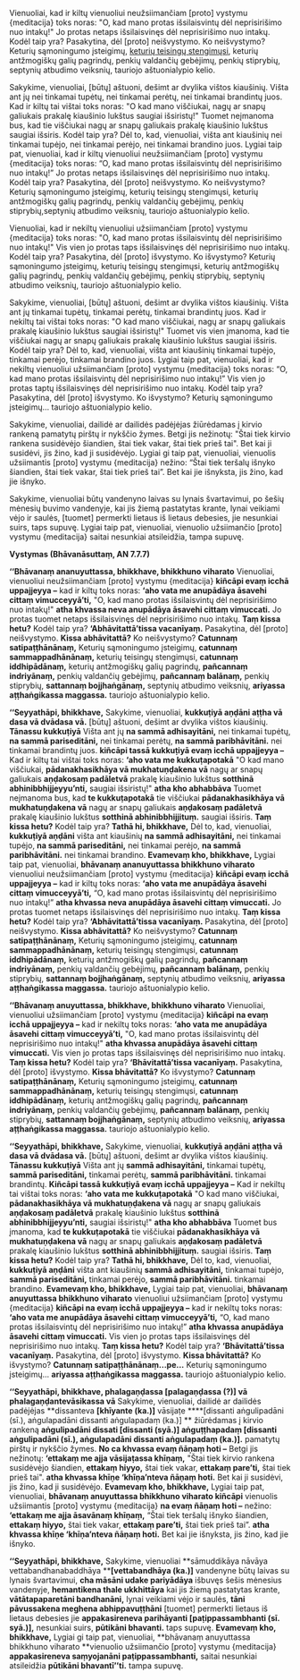 

Vienuoliai, kad ir kiltų vienuoliui neužsiimančiam [proto] vystymu {meditacija} toks noras: "O, kad mano protas išsilaisvintų  dėl neprisirišimo nuo intakų!" Jo protas netaps išsilaisvinęs dėl neprisirišimo nuo intakų. Kodėl taip yra? Pasakytina, dėl [proto] neišvystymo. Ko neišvystymo? Keturių sąmoningumo įsteigimų, <a href="http://polyhexlabs.com/theravada/vertimai/pacinasuttam">keturių teisingų stengimųsi</a>, keturių antžmogiškų galių pagrindų, penkių valdančių gebėjimų, penkių stiprybių, septynių atbudimo veiksnių, tauriojo aštuonialypio kelio.

Sakykime, vienuoliai, [būtų] aštuoni, dešimt ar dvylika vištos kiaušinių. Višta ant jų nei tinkamai tupėtų, nei tinkamai perėtų, nei tinkamai brandintų juos. Kad ir kiltų tai vištai toks noras: "O kad mano viščiukai, nagų ar snapų galiukais prakalę kiaušinio lukštus saugiai išsiristų!" Tuomet neįmanoma bus, kad tie viščiukai nagų ar snapų galiukais prakalę kiaušinio lukštus saugiai išsiris. Kodėl taip yra? Dėl to, kad, vienuoliai, višta ant kiaušinių nei tinkamai tupėjo, nei tinkamai perėjo, nei tinkamai brandino juos. Lygiai taip pat, vienuoliai, kad ir kiltų vienuoliui neužsiimančiam [proto] vystymu {meditacija} toks noras: “O, kad mano protas išsilaisvintų  dėl neprisirišimo nuo intakų!” Jo protas netaps išsilaisvinęs dėl neprisirišimo nuo intakų. Kodėl taip yra? Pasakytina, dėl [proto] neišvystymo. Ko neišvystymo? Keturių sąmoningumo įsteigimų, keturių teisingų stengimųsi, keturių antžmogiškų galių pagrindų, penkių valdančių gebėjimų, penkių stiprybių,septynių atbudimo veiksnių, tauriojo aštuonialypio kelio.

Vienuoliai, kad ir nekiltų vienuoliui užsiimančiam [proto] vystymu {meditacija} toks noras: "O, kad mano protas išsilaisvintų dėl neprisirišimo nuo intakų!" Vis vien jo protas taps išsilaisvinęs dėl neprisirišimo nuo intakų. Kodėl taip yra? Pasakytina, dėl [proto] išvystymo. Ko išvystymo? Keturių sąmoningumo įsteigimų, keturių teisingų stengimųsi, keturių antžmogiškų galių pagrindų, penkių valdančių gebėjimų, penkių stiprybių,  septynių atbudimo veiksnių, tauriojo aštuonialypio kelio.

Sakykime, vienuoliai, [būtų] aštuoni, dešimt ar dvylika vištos kiaušinių. Višta ant jų tinkamai tupėtų, tinkamai perėtų, tinkamai brandintų juos. Kad ir nekiltų tai vištai toks noras: "O kad mano viščiukai, nagų ar snapų galiukais prakalę kiaušinio lukštus saugiai išsiristų!" Tuomet vis vien įmanoma, kad tie viščiukai nagų ar snapų galiukais prakalę kiaušinio lukštus saugiai išsiris. Kodėl taip yra? Dėl to, kad, vienuoliai, višta ant kiaušinių tinkamai tupėjo, tinkamai perėjo, tinkamai brandino juos. Lygiai taip pat, vienuoliai, kad ir nekiltų vienuoliui užsiimančiam [proto] vystymu {meditacija} toks noras: “O, kad mano protas išsilaisvintų  dėl neprisirišimo nuo intakų!” Vis vien jo protas taptų išsilaisvinęs dėl neprisirišimo nuo intakų. Kodėl taip yra? Pasakytina, dėl [proto] išvystymo. Ko išvystymo? Keturių sąmoningumo įsteigimų… tauriojo aštuonialypio kelio.

Sakykime, vienuoliai, dailidė ar dailidės padėjėjas žiūrėdamas į kirvio rankeną pamatytų pirštų ir nykščio žymes. Betgi jis nežinotų: "Štai tiek kirvio rankena susidėvėjo šiandien, štai tiek vakar, štai tiek prieš tai". Bet kai ji susidėvi, jis žino, kad ji susidėvėjo. Lygiai gi taip pat, vienuoliai, vienuolis užsiimantis [proto] vystymu {meditacija} nežino: “Štai tiek teršalų išnyko šiandien, štai tiek vakar, štai tiek prieš tai”. Bet kai jie išnyksta, jis žino, kad jie išnyko.

Sakykime, vienuoliai būtų vandenyno laivas su lynais švartavimui, po šešių mėnesių buvimo vandenyje, kai jis žiemą pastatytas krante, lynai veikiami vėjo ir saulės, [tuomet] permerkti lietaus iš lietaus debesies, jie nesunkiai suirs, taps supuvę. Lygiai taip pat, vienuoliai, vienuolio užsiimančio [proto] vystymu {meditacija} saitai nesunkiai atsileidžia, tampa supuvę.

**Vystymas (Bhāvanāsuttaṃ, AN 7.7.7)**

**‘‘Bhāvanaṃ ananuyuttassa, bhikkhave, bhikkhuno viharato** Vienuoliai, vienuoliui neužsiimančiam [proto] vystymu {meditacija} **kiñcāpi evaṃ icchā uppajjeyya –** kad ir kiltų toks noras: **‘aho vata me anupādāya āsavehi cittaṃ vimucceyyā’ti,** "O, kad mano protas išsilaisvintų dėl neprisirišimo nuo intakų!" **atha khvassa neva anupādāya āsavehi cittaṃ vimuccati.** Jo protas tuomet netaps išsilaisvinęs dėl neprisirišimo nuo intakų. **Taṃ kissa hetu?** Kodėl taip yra? **‘Abhāvitattā’tissa vacanīyaṃ.** Pasakytina, dėl [proto] neišvystymo. **Kissa abhāvitattā?** Ko neišvystymo? **Catunnaṃ satipaṭṭhānānaṃ,** Keturių sąmoningumo įsteigimų, **catunnaṃ sammappadhānānaṃ,** keturių teisingų stengimųsi, **catunnaṃ iddhipādānaṃ,** keturių antžmogiškų galių pagrindų, **pañcannaṃ indriyānaṃ,** penkių valdančių gebėjimų, **pañcannaṃ balānaṃ,** penkių stiprybių, **sattannaṃ bojjhaṅgānaṃ,** septynių atbudimo veiksnių, **ariyassa aṭṭhaṅgikassa maggassa.** tauriojo aštuonialypio kelio.

**‘‘Seyyathāpi, bhikkhave,** Sakykime, vienuoliai, **kukkuṭiyā aṇḍāni aṭṭha vā dasa vā dvādasa vā.** [būtų] aštuoni, dešimt ar dvylika vištos kiaušinių. **Tānassu kukkuṭiyā** Višta ant jų **na sammā adhisayitāni,** nei tinkamai tupėtų, **na sammā pariseditāni,** nei tinkamai perėtų, **na sammā paribhāvitāni.** nei tinkamai brandintų juos. **kiñcāpi tassā kukkuṭiyā evaṃ icchā uppajjeyya –** Kad ir kiltų tai vištai toks noras: **‘aho vata me kukkuṭapotakā** "O kad mano viščiukai, **pādanakhasikhāya vā mukhatuṇḍakena vā** nagų ar snapų galiukais **aṇḍakosaṃ padāletvā** prakalę kiaušinio lukštus **sotthinā abhinibbhijjeyyu’nti,** saugiai išsiristų!" **atha kho abhabbāva** Tuomet neįmanoma bus, kad **te kukkuṭapotakā** tie viščiukai **pādanakhasikhāya vā mukhatuṇḍakena vā** nagų ar snapų galiukais **aṇḍakosaṃ padāletvā** prakalę kiaušinio lukštus **sotthinā abhinibbhijjituṃ.** saugiai išsiris. **Taṃ kissa hetu?** Kodėl taip yra? **Tathā hi, bhikkhave,** Dėl to, kad, vienuoliai, **kukkuṭiyā aṇḍāni** višta ant kiaušinių **na sammā adhisayitāni,** nei tinkamai tupėjo, **na sammā pariseditāni,** nei tinkamai perėjo, **na sammā paribhāvitāni.** nei tinkamai brandino. **Evamevaṃ kho, bhikkhave,** Lygiai taip pat, vienuoliai, **bhāvanaṃ ananuyuttassa bhikkhuno viharato** vienuoliui neužsiimančiam [proto] vystymu {meditacija} **kiñcāpi evaṃ icchā uppajjeyya –** kad ir kiltų toks noras: **‘aho vata me anupādāya āsavehi cittaṃ vimucceyyā’ti,** “O, kad mano protas išsilaisvintų  dėl neprisirišimo nuo intakų!” **atha khvassa neva anupādāya āsavehi cittaṃ vimuccati.** Jo protas tuomet netaps išsilaisvinęs dėl neprisirišimo nuo intakų. **Taṃ kissa hetu?** Kodėl taip yra? **‘Abhāvitattā’tissa vacanīyaṃ.** Pasakytina, dėl [proto] neišvystymo. **Kissa abhāvitattā?** Ko neišvystymo? **Catunnaṃ satipaṭṭhānānaṃ,** Keturių sąmoningumo įsteigimų, **catunnaṃ sammappadhānānaṃ,** keturių teisingų stengimųsi, **catunnaṃ iddhipādānaṃ,** keturių antžmogiškų galių pagrindų, **pañcannaṃ indriyānaṃ,** penkių valdančių gebėjimų, **pañcannaṃ balānaṃ,** penkių stiprybių, **sattannaṃ bojjhaṅgānaṃ,** septynių atbudimo veiksnių, **ariyassa aṭṭhaṅgikassa maggassa.** tauriojo aštuonialypio kelio.

**‘‘Bhāvanaṃ anuyuttassa, bhikkhave, bhikkhuno viharato** Vienuoliai, vienuoliui užsiimančiam [proto] vystymu {meditacija} **kiñcāpi na evaṃ icchā uppajjeyya –** kad ir nekiltų toks noras: **‘aho vata me anupādāya āsavehi cittaṃ vimucceyyā’ti,** "O, kad mano protas išsilaisvintų dėl neprisirišimo nuo intakų!" **atha khvassa anupādāya āsavehi cittaṃ vimuccati.** Vis vien jo protas taps išsilaisvinęs dėl neprisirišimo nuo intakų. **Taṃ kissa hetu?** Kodėl taip yra? **‘Bhāvitattā’tissa vacanīyaṃ.** Pasakytina, dėl [proto] išvystymo. **Kissa bhāvitattā?** Ko išvystymo? **Catunnaṃ satipaṭṭhānānaṃ,** Keturių sąmoningumo įsteigimų, **catunnaṃ sammappadhānānaṃ,** keturių teisingų stengimųsi, **catunnaṃ iddhipādānaṃ,** keturių antžmogiškų galių pagrindų, **pañcannaṃ indriyānaṃ,** penkių valdančių gebėjimų, **pañcannaṃ balānaṃ,** penkių stiprybių, **sattannaṃ bojjhaṅgānaṃ,** septynių atbudimo veiksnių, **ariyassa aṭṭhaṅgikassa maggassa.** tauriojo aštuonialypio kelio.

**‘‘Seyyathāpi, bhikkhave,** Sakykime, vienuoliai, **kukkuṭiyā aṇḍāni aṭṭha vā dasa vā dvādasa vā.** [būtų] aštuoni, dešimt ar dvylika vištos kiaušinių. **Tānassu kukkuṭiyā** Višta ant jų **sammā adhisayitāni,** tinkamai tupėtų, **sammā pariseditāni,** tinkamai perėtų, **sammā paribhāvitāni.** tinkamai brandintų. **Kiñcāpi tassā kukkuṭiyā evaṃ icchā uppajjeyya –** Kad ir nekiltų tai vištai toks noras: **‘aho vata me kukkuṭapotakā** "O kad mano viščiukai, **pādanakhasikhāya vā mukhatuṇḍakena vā** nagų ar snapų galiukais **aṇḍakosaṃ padāletvā** prakalę kiaušinio lukštus **sotthinā abhinibbhijjeyyu’nti,** saugiai išsiristų!" **atha kho abhabbāva** Tuomet bus įmanoma, kad **te kukkuṭapotakā** tie viščiukai **pādanakhasikhāya vā mukhatuṇḍakena vā** nagų ar snapų galiukais **aṇḍakosaṃ padāletvā** prakalę kiaušinio lukštus **sotthinā abhinibbhijjituṃ.** saugiai išsiris. **Taṃ kissa hetu?** Kodėl taip yra? **Tathā hi, bhikkhave,** Dėl to, kad, vienuoliai, **kukkuṭiyā aṇḍāni** višta ant kiaušinių **sammā adhisayitāni,** tinkamai tupėjo, **sammā pariseditāni,** tinkamai perėjo, **sammā paribhāvitāni.** tinkamai brandino. **Evamevaṃ kho, bhikkhave,** Lygiai taip pat, vienuoliai, **bhāvanaṃ anuyuttassa bhikkhuno viharato** vienuoliui užsiimančiam [proto] vystymu {meditacija} **kiñcāpi na evaṃ icchā uppajjeyya –** kad ir nekiltų toks noras: **‘aho vata me anupādāya āsavehi cittaṃ vimucceyyā’ti,** “O, kad mano protas išsilaisvintų  dėl neprisirišimo nuo intakų!” **atha khvassa anupādāya āsavehi cittaṃ vimuccati.** Vis vien jo protas taps išsilaisvinęs dėl neprisirišimo nuo intakų. **Taṃ kissa hetu?** Kodėl taip yra? **‘Bhāvitattā’tissa vacanīyaṃ.** Pasakytina, dėl [proto] išvystymo. **Kissa bhāvitattā?** Ko išvystymo? **Catunnaṃ satipaṭṭhānānaṃ...pe...** Keturių sąmoningumo įsteigimų... **ariyassa aṭṭhaṅgikassa maggassa.** tauriojo aštuonialypio kelio.

**‘‘Seyyathāpi, bhikkhave, phalagaṇḍassa ****[palagaṇḍassa (?)]**** vā phalagaṇḍantevāsikassa vā** Sakykime, vienuoliai, dailidė ar dailidės padėjėjas **dissanteva ****[khīyante (ka.)]**** vāsijaṭe ****[dissanti aṅgulipadāni (sī.), aṅgulapadāni dissanti aṅgulapadaṃ (ka.)] ** žiūrėdamas į kirvio rankeną **aṅgulipadāni dissati ****[dissanti (syā.)]**** aṅguṭṭhapadaṃ ****[dissanti aṅgulipadāni (sī.), aṅgulapadāni dissanti aṅgulapadaṃ (ka.)]****.** pamatytų pirštų ir nykščio žymes. **No ca khvassa evaṃ ñāṇaṃ hoti –** Betgi jis nežinotų: **‘ettakaṃ me ajja vāsijaṭassa khīṇaṃ,** "Štai tiek kirvio rankena susidėvėjo šiandien, **ettakaṃ hiyyo,** štai tiek vakar, **ettakaṃ pare’ti,** štai tiek prieš tai". **atha khvassa khīṇe ‘khīṇa’nteva ñāṇaṃ hoti.** Bet kai ji susidėvi, jis žino, kad ji susidėvėjo.  **Evamevaṃ kho, bhikkhave,** Lygiai taip pat, vienuoliai, **bhāvanaṃ anuyuttassa bhikkhuno viharato kiñcāpi** vienuolis užsiimantis [proto] vystymu {meditacija} **na evaṃ ñāṇaṃ hoti –** nežino: **‘ettakaṃ me ajja āsavānaṃ khīṇaṃ,** “Štai tiek teršalų išnyko šiandien, **ettakaṃ hiyyo,** štai tiek vakar, **ettakaṃ pare’ti,** štai tiek prieš tai”. **atha khvassa khīṇe ‘khīṇa’nteva ñāṇaṃ hoti.** Bet kai jie išnyksta, jis žino, kad jie išnyko.

**‘‘Seyyathāpi, bhikkhave,** Sakykime, vienuoliai **sāmuddikāya nāvāya vettabandhanabaddhāya ****[vettabandhāya (ka.)]** vandenyne būtų laivas su lynais švartavimui, **cha māsāni udake pariyādāya** išbuvęs šešis mėnesius vandenyje, **hemantikena thale ukkhittāya** kai jis žiemą pastatytas krante, **vātātapaparetāni bandhanāni,** lynai veikiami vėjo ir saulės, **tāni pāvussakena meghena abhippavuṭṭhāni** [tuomet] permerkti lietaus iš lietaus debesies jie **appakasireneva parihāyanti ****[paṭippassambhanti (sī. syā.)]****,** nesunkiai suirs, **pūtikāni bhavanti.** taps supuvę.  **Evamevaṃ kho, bhikkhave,** Lygiai gi taip pat, vienuoliai, **bhāvanaṃ anuyuttassa bhikkhuno viharato **vienuolio užsiimančio [proto] vystymu {meditacija} **appakasireneva saṃyojanāni paṭippassambhanti,** saitai nesunkiai atsileidžia **pūtikāni bhavantī’’ti.** tampa supuvę.
